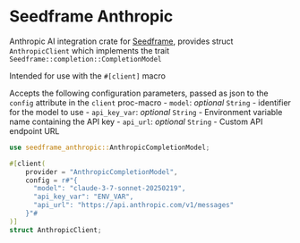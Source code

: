 # Seedframe Anthropic

Anthropic AI integration crate for [Seedframe](https://github.com/Shifta-Robel/SeedFrame), provides struct `AnthropicClient` which implements the trait `Seedframe::completion::CompletionModel`

Intended for use with the `#[client]` macro

Accepts the following configuration parameters, passed as json to the `config` attribute in the `client` proc-macro
    - `model`: *optional* `String` - identifier for the model to use
    - `api_key_var`: *optional* `String` - Environment variable name containing the API key
    - `api_url`: *optional* `String` - Custom API endpoint URL

```rust
use seedframe_anthropic::AnthropicCompletionModel;

#[client(
    provider = "AnthropicCompletionModel",
    config = r#"{
      "model": "claude-3-7-sonnet-20250219",
      "api_key_var": "ENV_VAR",
      "api_url": "https://api.anthropic.com/v1/messages"
    }"#
)]
struct AnthropicClient;
```

